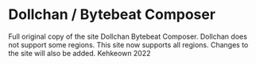 # Dollchan / Bytebeat Composer
Full original copy of the site Dollchan Bytebeat Composer. Dollchan does not support some regions. This site now supports all regions. Changes to the site will also be added. Kehkeown 2022
